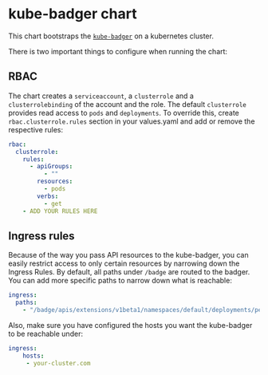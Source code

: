# kube-badger chart

This chart bootstraps the [`kube-badger`](https://github.com/tobilarscheid/kube-badger) on a kubernetes cluster.

There is two important things to configure when running the chart:

## RBAC

The chart creates a `serviceaccount`, a `clusterrole` and a `clusterrolebinding` of the account and the role. The default `clusterrole` provides read access to `pods` and `deployments`. To override this, create `rbac.clusterrole.rules` section in your values.yaml and add or remove the respective rules:

```yaml
rbac:
  clusterrole:
    rules:
      - apiGroups:
          - ""
        resources:
          - pods
        verbs:
          - get
    - ADD YOUR RULES HERE
```

## Ingress rules

Because of the way you pass API resources to the kube-badger, you can easily restrict access to only certain resources by narrowing down the Ingress Rules. By default, all paths under `/badge` are routed to the badger. You can add more specific paths to narrow down what is reachable:

```yaml
ingress:
  paths: 
    - "/badge/apis/extensions/v1beta1/namespaces/default/deployments/petstore"
```

Also, make sure you have configured the hosts you want the kube-badger to be reachable under:

```yaml
ingress:
    hosts:
     - your-cluster.com
```